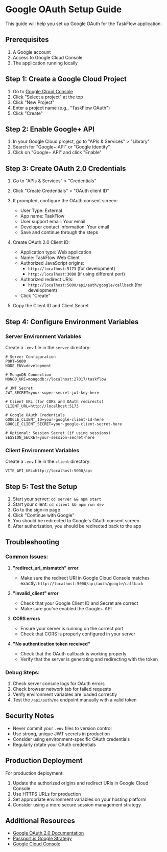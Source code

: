 # Google OAuth Setup Guide

This guide will help you set up Google OAuth for the TaskFlow application.

## Prerequisites

1. A Google account
2. Access to Google Cloud Console
3. The application running locally

## Step 1: Create a Google Cloud Project

1. Go to [Google Cloud Console](https://console.cloud.google.com/)
2. Click "Select a project" at the top
3. Click "New Project"
4. Enter a project name (e.g., "TaskFlow OAuth")
5. Click "Create"

## Step 2: Enable Google+ API

1. In your Google Cloud project, go to "APIs & Services" > "Library"
2. Search for "Google+ API" or "Google Identity"
3. Click on "Google+ API" and click "Enable"

## Step 3: Create OAuth 2.0 Credentials

1. Go to "APIs & Services" > "Credentials"
2. Click "Create Credentials" > "OAuth client ID"
3. If prompted, configure the OAuth consent screen:
   - User Type: External
   - App name: TaskFlow
   - User support email: Your email
   - Developer contact information: Your email
   - Save and continue through the steps

4. Create OAuth 2.0 Client ID:
   - Application type: Web application
   - Name: TaskFlow Web Client
   - Authorized JavaScript origins:
     - `http://localhost:5173` (for development)
     - `http://localhost:3000` (if using different port)
   - Authorized redirect URIs:
     - `http://localhost:5000/api/auth/google/callback` (for development)
   - Click "Create"

5. Copy the Client ID and Client Secret

## Step 4: Configure Environment Variables

### Server Environment Variables

Create a `.env` file in the `server` directory:

```env
# Server Configuration
PORT=5000
NODE_ENV=development

# MongoDB Connection
MONGO_URI=mongodb://localhost:27017/taskflow

# JWT Secret
JWT_SECRET=your-super-secret-jwt-key-here

# Client URL (for CORS and OAuth redirects)
CLIENT_URL=http://localhost:5173

# Google OAuth Credentials
GOOGLE_CLIENT_ID=your-google-client-id-here
GOOGLE_CLIENT_SECRET=your-google-client-secret-here

# Optional: Session Secret (if using sessions)
SESSION_SECRET=your-session-secret-here
```

### Client Environment Variables

Create a `.env` file in the `client` directory:

```env
VITE_API_URL=http://localhost:5000/api
```

## Step 5: Test the Setup

1. Start your server: `cd server && npm start`
2. Start your client: `cd client && npm run dev`
3. Go to the sign-in page
4. Click "Continue with Google"
5. You should be redirected to Google's OAuth consent screen
6. After authorization, you should be redirected back to the app

## Troubleshooting

### Common Issues:

1. **"redirect_uri_mismatch" error**
   - Make sure the redirect URI in Google Cloud Console matches exactly: `http://localhost:5000/api/auth/google/callback`

2. **"invalid_client" error**
   - Check that your Google Client ID and Secret are correct
   - Make sure you've enabled the Google+ API

3. **CORS errors**
   - Ensure your server is running on the correct port
   - Check that CORS is properly configured in your server

4. **"No authentication token received"**
   - Check that the OAuth callback is working properly
   - Verify that the server is generating and redirecting with the token

### Debug Steps:

1. Check server console logs for OAuth errors
2. Check browser network tab for failed requests
3. Verify environment variables are loaded correctly
4. Test the `/api/auth/me` endpoint manually with a valid token

## Security Notes

- Never commit your `.env` files to version control
- Use strong, unique JWT secrets in production
- Consider using environment-specific OAuth credentials
- Regularly rotate your OAuth credentials

## Production Deployment

For production deployment:

1. Update the authorized origins and redirect URIs in Google Cloud Console
2. Use HTTPS URLs for production
3. Set appropriate environment variables on your hosting platform
4. Consider using a more secure session management strategy

## Additional Resources

- [Google OAuth 2.0 Documentation](https://developers.google.com/identity/protocols/oauth2)
- [Passport.js Google Strategy](http://www.passportjs.org/packages/passport-google-oauth20/)
- [Google Cloud Console](https://console.cloud.google.com/) 